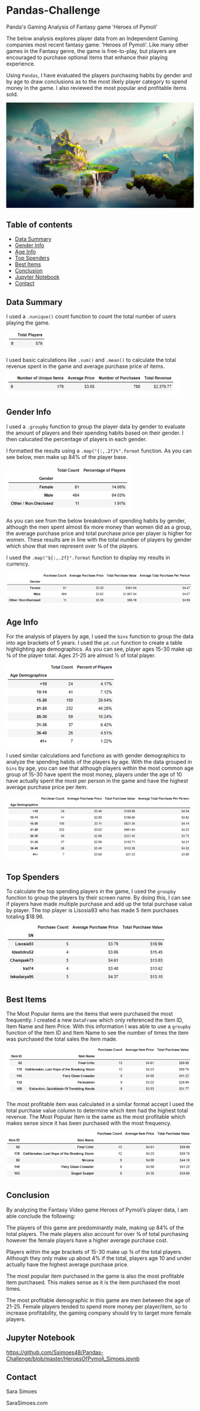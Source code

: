 # Pandas-Challenge
Panda's Gaming Analysis of Fantasy game 'Heroes of Pymoli'

The below analysis explores player data from an Independent Gaming companies most recent fantasy game: ‘Heroes of Pymoli’. Like many other games in the Fantasy genre, the game is free-to-play, but players are encouraged to purchase optional items that enhance their playing experience. 

Using `Pandas`, I have evaluated the players purchasing habits by gender and by age to draw conclusions as to the most likely player category to spend money in the game. I also reviewed the most popular and profitable items sold. 


![Pymoli](Images/Fantasy.png)


## Table of contents
* [Data Summary](#data-summary)
* [Gender Info](#gender-info)
* [Age Info](#age-info)
* [Top Spenders](#top-spenders)
* [Best Items](#best-items)
* [Conclusion](#conclusion)
* [Jupyter Notebook](#jupyter-notebook)
* [Contact](#contact)

## Data Summary

I used a `.nunique()` count function to count the total number of users playing the game. 

![Total Players](Images/player_count.PNG)

I used basic calculations like `.sum()` and `.mean()` to calculate the total revenue spent in the game and average purchase price of items.

![Purchasing Analysis By Gender](Images/purchasing_analysis_total.PNG)

## Gender Info

I used a `.groupby` function to group the player data by gender to evaluate the amount of players and their spending habits based on their gender. I then calucated the percentage of players in each gender. 

I formatted the results using a `.map("{:,.2f}%".format` function. As you can see below, men make up 84% of the player base. 

![Gender Demographics](Images/gender_demo.PNG)

As you can see from the below breakdown of spending habits by gender, although the men spent almost 6x more money than women did as a group, the average purchase price and total purchase price per player is higher for women. These results are in line with the total number of players by gender which show that men represent over ¾ of the players. 

I used the `.map("${:,.2f}".format` function to display my results in currency. 

![Purchasing Analysis By Gender](Images/purchase_analysis_gender.PNG)

## Age Info

For the analysis of players by age, I used the `bins` function to group the data into age brackets of 5 years. I used the `pd.cut` function to create a table highlighting age demographics. As you can see, player ages 15-30 make up ¾ of the player total. Ages 21-25 are almost ½ of total player. 

![Age Demographics](Images/age_demo.PNG)

I used similar calculations and functions as with gender demographics to analyze the spending habits of the players by age. With the data grouped in `bins` by age, you can see that although players within the most common age group of 15-30 have spent the most money, players under the age of 10 have actually spent the most per person in the game and have the highest average purchase price per item. 

![Purchasing Analysis By Age](Images/purchase_analysis_age.PNG)

## Top Spenders

To calculate the top spending players in the game, I used the `groupby` function to group the players by their screen name. By doing this, I can see if players have made multiple purchase and add up the total purchase value by player. The top player is Lisosia93 who has made 5 item purchases totaling $18.96. 

![Top Spenders](Images/top_spender.PNG)

## Best Items

The Most Popular items are the items that were purchased the most frequently. I created a new `DataFrame` which only referenced the Item ID, Item Name and Item Price. With this information I was able to use a `groupby` function of the Item ID and Item Name to see the number of times the item was purchased the total sales the item made. 

![Most Popular Item](Images/pop_item.PNG)

The most profitable item was calculated in a similar format accept I used the total purchase value column to determine which item had the highest total revenue. The Most Popular Item is the same as the most profitable which makes sense since it has been purchased with the most frequency. 

![Most Profitable Item](Images/most_profitable_item.PNG)

## Conclusion

By analyzing the Fantasy Video game Heroes of Pymoli’s player data, I am able conclude the following:

The players of this game are predominantly male, making up 84% of the total players. The male players also account for over ¾ of total purchasing however the female players have a higher average purchase cost. 

Players within the age brackets of 15-30 make up ¾ of the total players. Although they only make up about 4% if the total, players age 10 and under actually have the highest average purchase price. 

The most popular item purchased in the game is also the most profitable item purchased. This makes sense as it is the item purchased the most times. 

The most profitable demographic in this game are men between the age of 21-25. Female players tended to spend more money per player/item, so to increase profitability, the gaming company should try to target more female players. 


## Jupyter Notebook

https://github.com/Ssimoes48/Pandas-Challenge/blob/master/HeroesOfPymoli_Simoes.ipynb

## Contact
Sara Simoes

SaraSimoes.com
